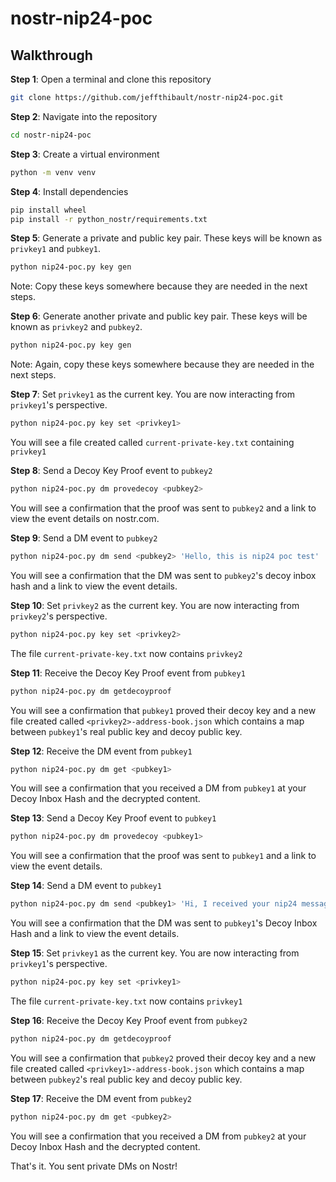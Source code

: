 # nostr-nip24-poc

## Walkthrough
**Step 1**: Open a terminal and clone this repository
```bash
git clone https://github.com/jeffthibault/nostr-nip24-poc.git
```

**Step 2**: Navigate into the repository
```bash
cd nostr-nip24-poc
```

**Step 3**: Create a virtual environment
```bash
python -m venv venv
```

**Step 4**: Install dependencies
```bash
pip install wheel
pip install -r python_nostr/requirements.txt
```

**Step 5**: Generate a private and public key pair. These keys will be known as `privkey1` and `pubkey1`.
```bash
python nip24-poc.py key gen
```
Note: Copy these keys somewhere because they are needed in the next steps.
 
**Step 6**: Generate another private and public key pair. These keys will be known as `privkey2` and `pubkey2`.
```bash
python nip24-poc.py key gen
```
Note: Again, copy these keys somewhere because they are needed in the next steps.
 
**Step 7**: Set `privkey1` as the current key. You are now interacting from `privkey1`'s perspective.
```bash
python nip24-poc.py key set <privkey1>
```
You will see a file created called `current-private-key.txt` containing `privkey1`
 
**Step 8**: Send a Decoy Key Proof event to `pubkey2`
```bash
python nip24-poc.py dm provedecoy <pubkey2>
```
You will see a confirmation that the proof was sent to `pubkey2` and a link to view the event details on nostr.com.
 
**Step 9**: Send a DM event to `pubkey2`
```bash
python nip24-poc.py dm send <pubkey2> 'Hello, this is nip24 poc test'
```
You will see a confirmation that the DM was sent to `pubkey2`'s decoy inbox hash and a link to view the event details.
 
**Step 10**: Set `privkey2` as the current key. You are now interacting from `privkey2`'s perspective.
```bash
python nip24-poc.py key set <privkey2>
```
The file `current-private-key.txt` now contains `privkey2`
 
**Step 11**: Receive the Decoy Key Proof event from `pubkey1`
```bash
python nip24-poc.py dm getdecoyproof
```
You will see a confirmation that `pubkey1` proved their decoy key and a new file created called `<privkey2>-address-book.json` which contains a map between `pubkey1`'s real public key and decoy public key.

**Step 12**: Receive the DM event from `pubkey1`
```bash
python nip24-poc.py dm get <pubkey1>
```
You will see a confirmation that you received a DM from `pubkey1` at your Decoy Inbox Hash and the decrypted content.
 
**Step 13**: Send a Decoy Key Proof event to `pubkey1`
```bash
python nip24-poc.py dm provedecoy <pubkey1>
```
You will see a confirmation that the proof was sent to `pubkey1` and a link to view the event details.
  
**Step 14**: Send a DM event to `pubkey1`
```bash
python nip24-poc.py dm send <pubkey1> 'Hi, I received your nip24 message'
```
You will see a confirmation that the DM was sent to `pubkey1`'s Decoy Inbox Hash and a link to view the event details.
  
**Step 15**: Set `privkey1` as the current key. You are now interacting from `privkey1`'s perspective.
```bash
python nip24-poc.py key set <privkey1>
```
The file `current-private-key.txt` now contains `privkey1`
 
**Step 16**: Receive the Decoy Key Proof event from `pubkey2`
```bash
python nip24-poc.py dm getdecoyproof
```
You will see a confirmation that `pubkey2` proved their decoy key and a new file created called `<privkey1>-address-book.json` which contains a map between `pubkey2`'s real public key and decoy public key.
 
**Step 17**: Receive the DM event from `pubkey2`
```bash
python nip24-poc.py dm get <pubkey2>
```
You will see a confirmation that you received a DM from `pubkey2` at your Decoy Inbox Hash and the decrypted content.
  
That's it. You sent private DMs on Nostr!
 
